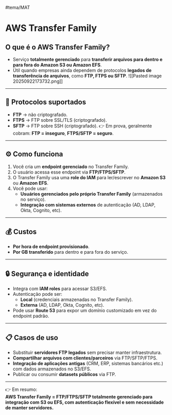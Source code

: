 #tema/MAT
# AWS Transfer Family
## O que é o **AWS Transfer Family**?
- Serviço **totalmente gerenciado** para **transferir arquivos para dentro e para fora do Amazon S3 ou Amazon EFS**.
- Útil quando empresas ainda dependem de protocolos **legados de transferência de arquivos**, como **FTP, FTPS ou SFTP**.
![[Pasted image 20250922173732.png]]
---
## 📡 Protocolos suportados
- **FTP** → não criptografado.
- **FTPS** → FTP sobre SSL/TLS (criptografado).
- **SFTP** → FTP sobre SSH (criptografado).
👉 Em prova, geralmente cobram: **FTP = inseguro**, **FTPS/SFTP = seguro**.

---
## ⚙️ Como funciona
1. Você cria um **endpoint gerenciado** no Transfer Family.
2. O usuário acessa esse endpoint via **FTP/FTPS/SFTP**.
3. O Transfer Family usa uma **role do IAM** para ler/escrever no **Amazon S3** ou **Amazon EFS**.
4. Você pode usar:
    - **Usuários gerenciados pelo próprio Transfer Family** (armazenados no serviço).
    - **Integração com sistemas externos** de autenticação (AD, LDAP, Okta, Cognito, etc).
---
## 💰 Custos
- **Por hora de endpoint provisionado**.
- **Por GB transferido** para dentro e para fora do serviço.
---
## 🔒 Segurança e identidade
- Integra com **IAM roles** para acessar S3/EFS.
- Autenticação pode ser:
    - **Local** (credenciais armazenadas no Transfer Family).
    - **Externa** (AD, LDAP, Okta, Cognito, etc).
- Pode usar **Route 53** para expor um domínio customizado em vez do endpoint padrão.
---
## 📋 Casos de uso
- Substituir **servidores FTP legados** sem precisar manter infraestrutura.
- **Compartilhar arquivos com clientes/parceiros** via FTP/SFTP/FTPS.
- **Integração de aplicações antigas** (CRM, ERP, sistemas bancários etc.) com dados armazenados no S3/EFS.
- Publicar ou consumir **datasets públicos** via FTP.
---
👉 Em resumo:  
**AWS Transfer Family = FTP/FTPS/SFTP totalmente gerenciado para integração com S3 ou EFS, com autenticação flexível e sem necessidade de manter servidores.**